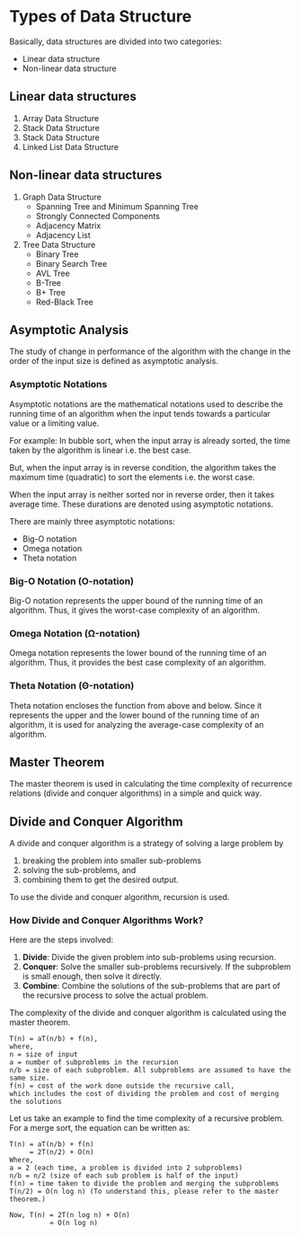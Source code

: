 # Types of Data Structure

Basically, data structures are divided into two categories:

- Linear data structure
- Non-linear data structure

## Linear data structures

1. Array Data Structure
2. Stack Data Structure
3. Stack Data Structure
4. Linked List Data Structure

## Non-linear data structures

1. Graph Data Structure
   - Spanning Tree and Minimum Spanning Tree
   - Strongly Connected Components
   - Adjacency Matrix
   - Adjacency List
2. Tree Data Structure
   - Binary Tree
   - Binary Search Tree
   - AVL Tree
   - B-Tree
   - B+ Tree
   - Red-Black Tree

## Asymptotic Analysis

The study of change in performance of the algorithm with the change in the
order of the input size is defined as asymptotic analysis.

### Asymptotic Notations

Asymptotic notations are the mathematical notations used to describe the
running time of an algorithm when the input tends towards
a particular value or a limiting value.

For example: In bubble sort, when the input array is already sorted,
the time taken by the algorithm is linear i.e. the best case.

But, when the input array is in reverse condition, the algorithm takes
the maximum time (quadratic) to sort the elements i.e. the worst case.

When the input array is neither sorted nor in reverse order,
then it takes average time. These durations are denoted using asymptotic notations.

There are mainly three asymptotic notations:

- Big-O notation
- Omega notation
- Theta notation

### Big-O Notation (O-notation)

Big-O notation represents the upper bound of the running time of an algorithm.
Thus, it gives the worst-case complexity of an algorithm.

### Omega Notation (Ω-notation)

Omega notation represents the lower bound of the running time of an algorithm.
Thus, it provides the best case complexity of an algorithm.

### Theta Notation (Θ-notation)

Theta notation encloses the function from above and below.
Since it represents the upper and the lower bound of the running time
of an algorithm, it is used for analyzing the average-case complexity
of an algorithm.

## Master Theorem

The master theorem is used in calculating the time complexity of
recurrence relations (divide and conquer algorithms)
in a simple and quick way.

## Divide and Conquer Algorithm

A divide and conquer algorithm is a strategy of solving a large problem by

1. breaking the problem into smaller sub-problems
2. solving the sub-problems, and
3. combining them to get the desired output.

To use the divide and conquer algorithm, recursion is used.

### How Divide and Conquer Algorithms Work?

Here are the steps involved:

1. **Divide**: Divide the given problem into sub-problems using recursion.
2. **Conquer**: Solve the smaller sub-problems recursively.
If the subproblem is small enough, then solve it directly.
3. **Combine**: Combine the solutions of the sub-problems that are part of
the recursive process to solve the actual problem.

The complexity of the divide and conquer algorithm
is calculated using the master theorem.

```text
T(n) = aT(n/b) + f(n),
where,
n = size of input
a = number of subproblems in the recursion
n/b = size of each subproblem. All subproblems are assumed to have the same size.
f(n) = cost of the work done outside the recursive call,
which includes the cost of dividing the problem and cost of merging the solutions
```

Let us take an example to find the time complexity of a recursive problem.
For a merge sort, the equation can be written as:

```text
T(n) = aT(n/b) + f(n)
     = 2T(n/2) + O(n)
Where,
a = 2 (each time, a problem is divided into 2 subproblems)
n/b = n/2 (size of each sub problem is half of the input)
f(n) = time taken to divide the problem and merging the subproblems
T(n/2) = O(n log n) (To understand this, please refer to the master theorem.)

Now, T(n) = 2T(n log n) + O(n)
          ≈ O(n log n)
```

